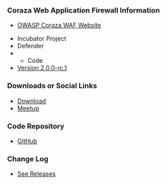 ### Coraza Web Application Firewall Information
* [OWASP Coraza WAF Website](https://www.coraza.io/)
<!--* <i class="fas fa-flask" style="color:rgb(224,219,101);"></i> Lab Project-->
* <i class="fas fa-egg" style="color:rgb(90,129,175);"></i> Incubator Project
* <i class="fas fa-shield-alt" style="color:#233e81;"></i> Defender
* * <i class="fas fa-code"></i> Code
* [Version 2.0.0-rc.1](https://github.com/jptosso/coraza-waf/releases/tag/v2.0.0-rc.1)

### Downloads or Social Links
* [Download]((https://www.github.com/jptosso/coraza-waf))
* [Meetup](#)

### Code Repository
* [GitHub](https://www.github.com/jptosso/coraza-waf)

### Change Log
* [See Releases](https://www.github.com/jptosso/coraza-waf/releases)
